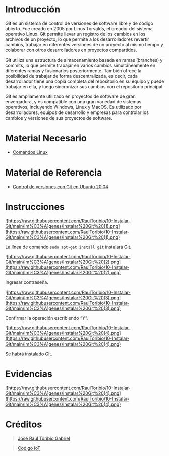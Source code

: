 # Introducción

Git es un sistema de control de versiones de software libre y de código abierto. Fue creado en 2005 por Linus Torvalds, el creador del sistema operativo Linux. Git permite llevar un registro de los cambios en los archivos de un proyecto, lo que permite a los desarrolladores revertir cambios, trabajar en diferentes versiones de un proyecto al mismo tiempo y colaborar con otros desarrolladores en proyectos compartidos.

Git utiliza una estructura de almacenamiento basada en ramas (branches) y commits, lo que permite trabajar en varios cambios simultáneamente en diferentes ramas y fusionarlos posteriormente. También ofrece la posibilidad de trabajar de forma descentralizada, es decir, cada desarrollador tiene una copia completa del repositorio en su equipo y puede trabajar en ella, y luego sincronizar sus cambios con el repositorio principal.

Git es ampliamente utilizado en proyectos de software de gran envergadura, y es compatible con una gran variedad de sistemas operativos, incluyendo Windows, Linux y MacOS. Es utilizado por desarrolladores, equipos de desarrollo y empresas para controlar los cambios y versiones de sus proyectos de software.

# Material Necesario

- [Comandos Linux](https://github.com/RaulToribio/07-Comandos-Linux)

# Material de Referencia

- [Control de versiones con Git en Ubuntu 20.04](https://edu.codigoiot.com/course/view.php?id=813)

# Instrucciones

![https://raw.githubusercontent.com/RaulToribio/10-Instalar-Git/main/Im%C3%A1genes/Instalar%20Git%20(1).png](https://raw.githubusercontent.com/RaulToribio/10-Instalar-Git/main/Im%C3%A1genes/Instalar%20Git%20(1).png)

La línea de comando `sudo apt-get install git` instalará Git.

![https://raw.githubusercontent.com/RaulToribio/10-Instalar-Git/main/Im%C3%A1genes/Instalar%20Git%20(2).png](https://raw.githubusercontent.com/RaulToribio/10-Instalar-Git/main/Im%C3%A1genes/Instalar%20Git%20(2).png)

Ingresar contraseña.

![https://raw.githubusercontent.com/RaulToribio/10-Instalar-Git/main/Im%C3%A1genes/Instalar%20Git%20(3).png](https://raw.githubusercontent.com/RaulToribio/10-Instalar-Git/main/Im%C3%A1genes/Instalar%20Git%20(3).png)

Confirmar la operación escribiendo “*Y”.*

![https://raw.githubusercontent.com/RaulToribio/10-Instalar-Git/main/Im%C3%A1genes/Instalar%20Git%20(4).png](https://raw.githubusercontent.com/RaulToribio/10-Instalar-Git/main/Im%C3%A1genes/Instalar%20Git%20(4).png)

Se habrá instalado Git.

# Evidencias

![https://raw.githubusercontent.com/RaulToribio/10-Instalar-Git/main/Im%C3%A1genes/Instalar%20Git%20(4).png](https://raw.githubusercontent.com/RaulToribio/10-Instalar-Git/main/Im%C3%A1genes/Instalar%20Git%20(4).png)

# Créditos

> [José Raúl Toribio Gabriel](https://github.com/RaulToribio)
> 

> [Codigo IoT](https://github.com/codigo-iot)
>
